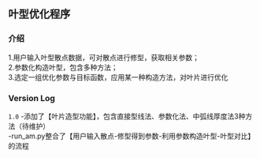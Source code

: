 ## 叶型优化程序

### 介绍
1.用户输入叶型散点数据，可对散点进行修型，获取相关参数；  
2.参数化构造叶型，包含多种方法；  
3.选定一组优化参数与目标函数，应用某一种构造方法，对叶片进行优化

### Version Log
`1.0`
-添加了【叶片造型功能】，包含直接型线法、参数化法、中弧线厚度法3种方法（待维护）  
-run_am.py整合了【用户输入散点-修型得到参数-利用参数构造叶型-叶型对比】的流程


